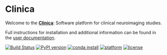 # Clinica

Welcome to the [**Clinica**](http://www.clinica.run):
Software platform for clinical neuroimaging studies.

Full instructions for installation and additional information can be found in
the [user documentation](http://www.clinica.run/doc).


[![Build Status](https://ci.inria.fr/clinica-aramis/buildStatus/icon?job=clinica%2Fmaster)](https://ci.inria.fr/clinica-aramis/job/clinica/job/master/)
[![PyPI version](https://badge.fury.io/py/clinica.svg)](https://badge.fury.io/py/clinica)
[![conda install](https://anaconda.org/aramislab/clinica/badges/installer/conda.svg)](http://clinica.run/doc/Installation/)
[![platform](https://anaconda.org/aramislab/clinica/badges/platforms.svg)](http://clinica.run/doc/Installation/)
[![license](https://anaconda.org/aramislab/clinica/badges/license.svg)](http://clinica.run/doc/Installation/)
